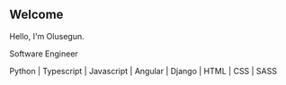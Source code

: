 ## Welcome
Hello, I'm Olusegun. 

Software Engineer 

Python | Typescript | Javascript | Angular | Django | HTML | CSS | SASS


